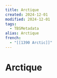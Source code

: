 ```yaml
---
title: Arctique
created: 2024-12-01
modified: 2024-12-01
tags:
  - TBSMetadata
alias: Arctique
french:
  - "[[1390 Arctic]]"
---
```

# Arctique
